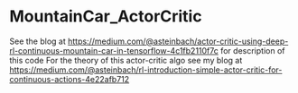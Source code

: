 # MountainCar_ActorCritic
See the blog at https://medium.com/@asteinbach/actor-critic-using-deep-rl-continuous-mountain-car-in-tensorflow-4c1fb2110f7c
for description of this code
For the theory of this actor-critic algo see my blog at https://medium.com/@asteinbach/rl-introduction-simple-actor-critic-for-continuous-actions-4e22afb712
